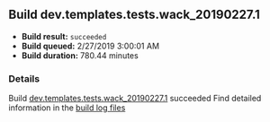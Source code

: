 ## Build dev.templates.tests.wack_20190227.1
- **Build result:** `succeeded`
- **Build queued:** 2/27/2019 3:00:01 AM
- **Build duration:** 780.44 minutes
### Details
Build [dev.templates.tests.wack_20190227.1](https://winappstudio.visualstudio.com/web/build.aspx?pcguid=a4ef43be-68ce-4195-a619-079b4d9834c2&builduri=vstfs%3a%2f%2f%2fBuild%2fBuild%2f27143) succeeded
Find detailed information in the [build log files](https://uwpctdiags.blob.core.windows.net/buildlogs/dev.templates.tests.wack_20190227.1_logs.zip)

